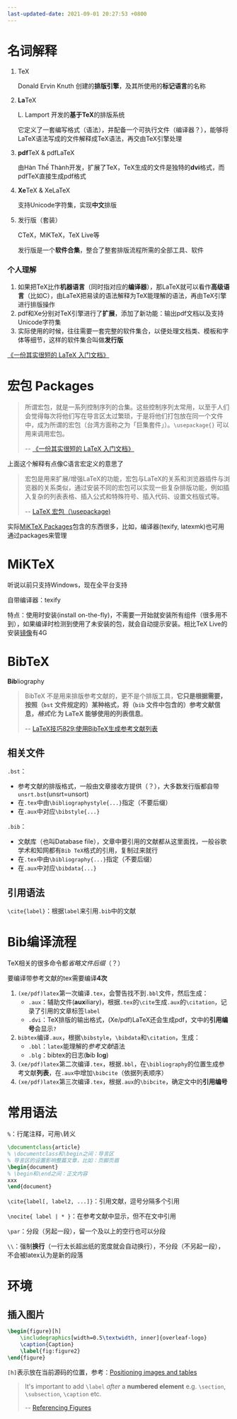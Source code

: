 ```yaml
---
last-updated-date: 2021-09-01 20:27:53 +0800
---
```


# 名词解释

1. TeX

   Donald Ervin Knuth 创建的**排版引擎**，及其所使用的**标记语言**的名称

2. **La**TeX

   L. Lamport 开发的**基于TeX**的排版系统

   它定义了一套编写格式（语法），并配备一个可执行文件（编译器？），能够将LaTeX语法写成的文件解释成TeX语法，再交由TeX引擎处理

3. **pdf**TeX & pdfLaTeX

   由Hàn Thế Thành开发，扩展了TeX，TeX生成的文件是独特的**dvi**格式，而pdfTeX直接生成pdf格式

4. **Xe**TeX & XeLaTeX

   支持Unicode字符集，实现**中文**排版

5. 发行版（套装）

   CTeX，MiKTeX，TeX Live等

   发行版是一个**软件合集**，整合了整套排版流程所需的全部工具、软件

### 个人理解

1. 如果把TeX比作**机器语言**（同时指对应的**编译器**），那LaTeX就可以看作**高级语言**（比如C），由LaTeX把易读的语法解释为TeX能理解的语法，再由TeX引擎进行排版操作
2. pdf和Xe分别对TeX引擎进行了**扩展**，添加了新功能：输出pdf文档以及支持Unicode字符集
3. 实际使用的时候，往往需要一套完整的软件集合，以便处理文档类、模板和字体等细节，这样的软件集合叫做**发行版**

[《一份其实很短的 LaTeX 入门文档》](https://liam.page/2014/09/08/latex-introduction/)

# 宏包 Packages

> 所谓宏包，就是一系列控制序列的合集。这些控制序列太常用，以至于人们会觉得每次将他们写在导言区太过繁琐，于是将他们打包放在同一个文件中，成为所谓的宏包（台湾方面称之为「巨集套件」）。`\usepackage{}` 可以用来调用宏包。
>
> -- [《一份其实很短的 LaTeX 入门文档》](https://liam.page/2014/09/08/latex-introduction/)

上面这个解释有点像C语言宏定义的意思了

> 宏包是用来扩展/增强LaTeX的功能，宏包与LaTeX的关系和浏览器插件与浏览器的关系类似，通过安装不同的宏包可以实现一些复杂排版功能，例如插入复杂的列表表格、插入公式和特殊符号、插入代码、设置文档版式等。
>
> -- [LaTeX 宏包（\usepackage)](https://blog.csdn.net/qq_37556330/article/details/106190148)

实际[MiKTeX Packages](https://miktex.org/packages)包含的东西很多，比如，编译器(texify, latexmk)也可用通过packages来管理

# MiKTeX

听说以前只支持Windows，现在全平台支持

自带编译器：texify

特点：使用时安装(install on-the-fly)，不需要一开始就安装所有组件（很多用不到），如果编译时检测到使用了未安装的包，就会自动提示安装。相比TeX Live的安装[镜像](https://mirrors.tuna.tsinghua.edu.cn/CTAN/systems/texlive/Images/)有4G

# BibTeX

**Bib**liography

> BibTeX 不是用来排版参考文献的，更不是个排版工具，**它只是根据需要，按照（`bst` 文件规定的）某种格式，将（`bib` 文件中包含的）参考文献信息，*格式化* 为 LaTeX 能够使用的列表信息**。
>
> -- [LaTeX技巧829:使用BibTeX生成参考文献列表](https://www.latexstudio.net/archives/5594)

## 相关文件

`.bst`：

- 参考文献的排版格式，一般由文章接收方提供（？），大多数发行版都自带`unsrt.bst`(unsrt=unsort)
- 在`.tex`中由`\bibliographystyle{...}`指定（不要后缀）
- 在`.aux`中对应`\bibstyle{...}`

`.bib`：

- 文献库（也叫Database file），文章中要引用的文献都从这里面找，一般谷歌学术和知网都有`Bib TeX`格式的引用，复制过来就行
- 在`.tex`中由`\bibliography{...}`指定（不要后缀）
- 在`.aux`中对应`\bibdata{...}`

## 引用语法

`\cite{label}`：根据`label`来引用`.bib`中的文献

# Bib编译流程

TeX相关的很多命令都*省略文件后缀*（？）

要编译带参考文献的tex需要编译**4次**

1. `(xe/pdf)latex`第一次编译`.tex`，会警告找不到`.bbl`文件，然后生成：
   - `.aux`：辅助文件(**aux**iliary)，根据`.tex`的`\cite`生成`.aux`的`\citation`，记录了引用的文章标签`label`
   - `.dvi`：TeX排版的输出格式，(Xe/pdf)LaTeX还会生成pdf，文中的**引用编号**会显示`?`
2. `bibtex`编译`.aux`，根据`\bibstyle`，`\bibdata`和`\citation`，生成：
   - `.bbl`：`latex`能理解的*参考文献*语法
   - `.blg`：bibtex的日志(**b**ib **l**o**g**)
3. `(xe/pdf)latex`第二次编译`.tex`，根据`.bbl`，在`\bibliography`的位置生成参考文献**列表**，在`.aux`中增加`\bibcite`（依据列表顺序）
4. `(xe/pdf)latex`第三次编译`.tex`，根据`.aux`的`\bibcite`，确定文中的**引用编号**

# 常用语法

`%`：行尾注释，可用`\`转义

```tex
\documentclass{article}
% \documentclass和\begin之间：导言区
% 导言区的设置影响整篇文章，比如：页脚页眉
\begin{document}
% \begin和\end之间：正文内容
xxx
\end{document}
```

`\cite{label[, label2, ...]}`：引用文献，逗号分隔多个引用

`\nocite{ label | * }`：在参考文献中显示，但不在文中引用

`\par`：分段（另起一段），留一个及以上的空行也可以分段

`\\`：强制**换行**（一行太长超出纸的宽度就会自动换行），不分段（不另起一段），不会被latex认为是新的段落

# 环境

## 插入图片

```tex
\begin{figure}[h]
    \includegraphics[width=0.5\textwidth, inner]{overleaf-logo}
    \caption{Caption}
    \label{fig:figure2}
\end{figure}
```

`[h]`表示放在当前源码的位置，参考：[Positioning images and tables](https://www.overleaf.com/learn/latex/Positioning_images_and_tables#:~:text=the%20next%20values%3A-,Parameter,Requires%20the%20float%20package.%20This%20is%20somewhat%20equivalent%20to%20h!.,-You%20can%20put)

> It's important to add `\label` *after* a **numbered element** e.g. `\section`, `\subsection`, `\caption` etc.
>
> -- [Referencing Figures](https://www.overleaf.com/learn/latex/Referencing_Figures)